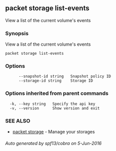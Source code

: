 ## packet storage list-events

View a list of the current volume's events

### Synopsis


View a list of the current volume's events

```
packet storage list-events
```

### Options

```
      --snapshot-id string   Snapshot policy ID
      --storage-id string    Storage ID
```

### Options inherited from parent commands

```
  -k, --key string   Specify the api key
  -v, --version      Show version and exit
```

### SEE ALSO
* [packet storage](packet_storage.md)	 - Manage your storages

###### Auto generated by spf13/cobra on 5-Jun-2016
